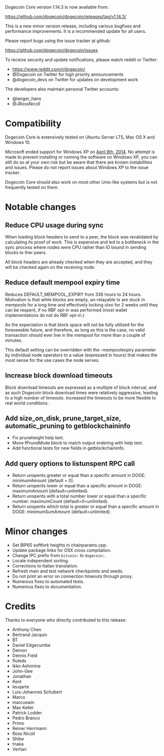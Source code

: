 Dogecoin Core version 1.14.3 is now available from:

<https://github.com/dogecoin/dogecoin/releases/tag/v1.14.3/>

This is a new minor version release, including various bugfixes and performance improvements. It is a recommended
update for all users.

Please report bugs using the issue tracker at github:

<https://github.com/dogecoin/dogecoin/issues>

To receive security and update notifications, please watch reddit or Twitter:

- https://www.reddit.com/r/dogecoin/
- @Dogecoin on Twitter for high priority announcements
- @dogecoin_devs on Twitter for updates on development work

The developers also maintain personal Twitter accounts:

- @langer_hans
- @JRossNicoll

# Compatibility

Dogecoin Core is extensively tested on Ubuntu Server LTS, Mac OS X and Windows 10.

Microsoft ended support for Windows XP on [April 8th, 2014](https://www.microsoft.com/en-us/WindowsForBusiness/end-of-xp-support),
No attempt is made to prevent installing or running the software on Windows XP, you
can still do so at your own risk but be aware that there are known instabilities and issues.
Please do not report issues about Windows XP to the issue tracker.

Dogecoin Core should also work on most other Unix-like systems but is not
frequently tested on them.

# Notable changes

## Reduce CPU usage during sync

When loading block headers to send to a peer, the block was revalidated by calculating its proof of work. This is expensive and led to a bottleneck in the sync process where nodes were CPU rather than IO bound in sending blocks to ther peers.

All block headers are already checked when they are accepted, and they will be checked again on the receiving node.

## Reduce default mempool expiry time

Reduces DEFAULT_MEMPOOL_EXPIRY from 336 hours to 24 hours. Motivation is that while blocks are empty, un-relayable tx are stuck in mempools for a long time and effectively locking utxo for 2 weeks until they can be respent, if no RBF opt-in was performed (most wallet implementations do not do RBF opt-in.)

As the expectation is that block space will not be fully utilized for the foreseeable future, and therefore, as long as this is the case, no valid transaction should ever live in the mempool for more than a couple of minutes.

This default setting can be overridden with the -mempoolexpiry parameter by individual node operators to a value (expressed in hours) that makes the most sense for the use cases the node serves.

## Increase block download timeouts

Block download timeouts are expressed as a multiple of block interval, and as such Dogecoin block download times were relatively aggressive, leading to a high number of timeouts. Increased the timeouts to be more flexible to real world conditions.

## Add size_on_disk, prune_target_size, automatic_pruning to getblockchaininfo

- Fix pruneheight help text.
- Move fPruneMode block to match output ordering with help text.
- Add functional tests for new fields in getblockchaininfo.

## Add query options to listunspent RPC call

- Return unspents greater or equal than a specific amount in DOGE: minimumAmount (default = 0).
- Return unspents lower or equal than a specific amount in DOGE: maximumAmount (default=unlimited).
- Return unspents with a total number lower or equal than a specific number: maximumCount (default=0=unlimited).
- Return unspents which total is greater or equal than a specific amount in DOGE: minimumSumAmount (default=unlimited).

# Minor changes

- Set BIP65 softfork heights in chainparams.cpp.
- Update package links for OSX cross compilation.
- Change IPC prefix from `bitcoin:` to `dogecoin:`.
- Locale independent sorting.
- Corrections to Italian translation.
- Refresh main and test network checkpoints and seeds.
- Do not print an error on connection timeouts through proxy.
- Numerous fixes to automated tests.
- Numerous fixes to documentation.

# Credits

Thanks to everyone who directly contributed to this release:

- Anthony Chen
- Bertrand Jacquin
- BT
- Daniel Edgecumbe
- Demon
- Dennis Field
- fluteds
- Ikko Ashimine
- John-Gee
- Jonathan
- Kent
- leuqarte
- Luis-Johannes Schubert
- Marco
- marcuswin
- Max Keller
- Patrick Lodder
- Pedro Branco
- Primo
- Reiner Herrmann
- Ross Nicoll
- Shibe
- tnaka
- Vertian
